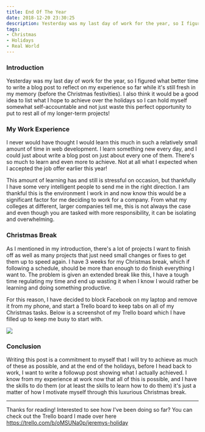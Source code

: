 ```yaml
---
title: End Of The Year
date: 2018-12-20 23:30:25
description: Yesterday was my last day of work for the year, so I figured what better time to write a blog post to reflect on my experience so far while it's still fresh in my memory (before the Christmas festivities). I also think it would be a good idea to list what I hope to achieve over the holidays so I can hold myself somewhat self-accountable and not just waste this perfect opportunity to put to rest all of my longer-term projects!
tags:
- Christmas
- Holidays
- Real World
---
```

### Introduction

Yesterday was my last day of work for the year, so I figured what better time to write a blog post to reflect on my experience so far while it's still fresh in my memory (before the Christmas festivities). I also think it would be a good idea to list what I hope to achieve over the holidays so I can hold myself somewhat self-accountable and not just waste this perfect opportunity to put to rest all of my longer-term projects!

<!-- more -->
### My Work Experience

I never would have thought I would learn this much in such a relatively small amount of time in web development. I learn something new every day, and I could just about write a blog post on just about every one of them. There's so much to learn and even more to achieve. Not at all what I expected when I accepted the job offer earlier this year!

This amount of learning has and still is stressful on occasion, but thankfully I have some very intelligent people to send me in the right direction. I am thankful this is the environment I work in and now know this would be a significant factor for me deciding to work for a company. From what my colleges at different, larger companies tell me, this is not always the case and even though you are tasked with more responsibility, it can be isolating and overwhelming. 

### Christmas Break

As I mentioned in my introduction, there's a lot of projects I want to finish off as well as many projects that just need small changes or fixes to get them up to speed again. I have 3 weeks for my Christmas break, which if following a schedule, should be more than enough to do finish everything I want to. The problem is given an extended break like this, I have a tough time regulating my time and end up wasting it when I know I would rather be learning and doing something productive.

For this reason, I have decided to block Facebook on my laptop and remove it from my phone, and start a Trello board to keep tabs on all of my Christmas tasks. Below is a screenshot of my Trello board which I have filled up to keep me busy to start with.

![](/images/20181222/trello.jpg)

### Conclusion

Writing this post is a commitment to myself that I will try to achieve as much of these as possible, and at the end of the holidays, before I head back to work, I want to write a followup post showing what I actually achieved. I know from my experience at work now that all of this is possible, and I have the skills to do them (or at least the skills to learn how to do them) it's just a matter of how I motivate myself through this luxurious Christmas break.

___

Thanks for reading! Interested to see how I've been doing so far? You can check out the Trello board I made over here <a href="https://trello.com/b/oMSUNa0p/jeremys-holiday">https://trello.com/b/oMSUNa0p/jeremys-holiday</a>
